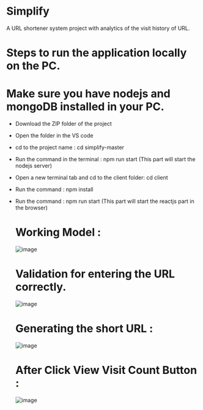 # Simplify
A URL shortener system project with analytics of the visit history of URL.

# Steps to run the application locally on the PC.
# Make sure you have nodejs and mongoDB installed in your PC.

- Download the ZIP folder of the project
- Open the folder in the VS code
- cd to the project name : cd simplify-master
- Run the command in the terminal : npm run start
  (This part will start the nodejs server)
  
- Open a new terminal tab and cd to the client folder: cd client
- Run the command : npm install
- Run the command : npm run start
  (This part will start the reactjs part in the browser)

  # Working Model :

  ![image](https://github.com/user-attachments/assets/d1b5ab36-1dba-43a2-b7e3-353c545dc897)

  # Validation for entering the URL correctly.

  ![image](https://github.com/user-attachments/assets/0c58ac6b-24cb-4b6b-bae7-4b9d7f66f4e3)


  # Generating the short URL :

  ![image](https://github.com/user-attachments/assets/6b903e07-8fe4-4e82-9dcd-0394796f266a)


  # After Click View Visit Count Button :

  ![image](https://github.com/user-attachments/assets/d6f97a48-2fc3-4243-a79d-1415b16f986a)

 
